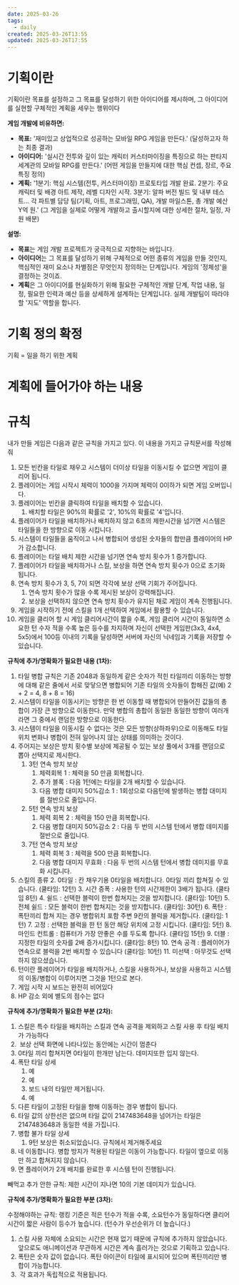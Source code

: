 ```yaml
---
date: 2025-03-26
tags:
  - daily
created: 2025-03-26T13:55
updated: 2025-03-26T17:55
---
```

# 기획이란
기획이란 목표를 설정하고 그 목표를 달성하기 위한 아이디어를 제시하며, 그 아이디어를 실현할 구체적인 계획을 세우는 행위이다

**게임 개발에 비유하면:**
- **목표:** '재미있고 상업적으로 성공하는 모바일 RPG 게임을 만든다.' (달성하고자 하는 최종 결과)
- **아이디어:** '실시간 전투와 깊이 있는 캐릭터 커스터마이징을 특징으로 하는 판타지 세계관의 모바일 RPG를 만든다.' (어떤 게임을 만들지에 대한 핵심 컨셉, 장르, 주요 특징 정의)
- **계획:** '1분기: 핵심 시스템(전투, 커스터마이징) 프로토타입 개발 완료. 2분기: 주요 캐릭터 및 배경 아트 제작, 레벨 디자인 시작. 3분기: 알파 버전 빌드 및 내부 테스트... 각 파트별 담당 팀(기획, 아트, 프로그래밍, QA), 개발 마일스톤, 총 개발 예산 Y억 원.' (그 게임을 실제로 어떻게 개발하고 출시할지에 대한 상세한 절차, 일정, 자원 배분)

**설명:**
- **목표**는 게임 개발 프로젝트가 궁극적으로 지향하는 바입니다.
- **아이디어**는 그 목표를 달성하기 위해 구체적으로 어떤 종류의 게임을 만들 것인지, 핵심적인 재미 요소나 차별점은 무엇인지 정의하는 단계입니다. 게임의 '정체성'을 결정하는 것이죠.
- **계획**은 그 아이디어를 현실화하기 위해 필요한 구체적인 개발 단계, 작업 내용, 일정, 필요한 인력과 예산 등을 상세하게 설계하는 단계입니다. 실제 개발팀이 따라야 할 '지도' 역할을 합니다.

# 기획 정의 확정
기획 = 일을 하기 위한 계획

# 계획에 들어가야 하는 내용

# 규칙
내가 만들 게임은 다음과 같은 규칙을 가지고 있다. 이 내용을 가지고 규칙문서를 작성해줘

1. 모든 빈칸을 타일로 채우고 시스템이 더이상 타일을 이동시킬 수 없으면 게임이 클리어 됩니다.
2. 플레이어는 게임 시작시 체력이 1000을 가지며 체력이 0이하가 되면 게임 오버입니다.
3. 플레이어는 빈칸을 클릭하여 타일을 배치할 수 있습니다.
	1. 배치할 타일은 90%의 확률로 '2', 10%의 확률로 '4'입니다.
4. 플레이어가 타일을 배치하거나 배치하지 않고 6초의 제한시간을 넘기면 시스템은 타일들을 한 방향으로 이동 시킵니다.
5. 시스템이 타일들을 움직이고 나서 병합되어 생성된 숫자들의 합만큼 플레이어의 HP가 감소합니다.
6. 플레이어는 타일 배치 제한 시간을 넘기면 연속 방치 횟수가 1 증가합니다.
7. 플레이어가 타일을 배치하거나 스킬, 보상을 하면 연속 방치 횟수가 0으로 초기화 됩니다.
8. 연속 방치 횟수가 3, 5, 7이 되면 각각에 보상 선택 기회가 주어집니다.
	1. 연속 방치 횟수가 많을 수록 제시된 보상이 강력해집니다.
	2. 보상을 선택하지 않으면 연속 방치 횟수가 유지된 채로 게임이 계속 진행됩니다.
9. 게임을 시작하기 전에 스킬을 1개 선택하여 게임에서 활용할 수 있습니다.
10. 게임을 클리어 할 시 게임 클리어시간이 짧을 수록, 게임 클리어 시간이 동일하면 소요한 턴 수자 적을 수록 높은 등수를 차지하며 자신이 선택한 게임판(3x3, 4x4, 5x5)에서 100등 이내의 기록을 달성하면 서버에 자신의 닉네임과 기록을 저장할 수 있습니다. 



**규칙에 추가/명확화가 필요한 내용 (1차):**
1. 타일 병합 규칙은 기존 2048과 동일하게 같은 숫자가 적힌 타일끼리 이동하는 방향에 대해 같은 줄에서 서로 맞닿으면 병합되어 기존 타일의 숫자들이 합해진 값(예) 2 + 2 = 4, 8 + 8 = 16)
2. 시스템이 타일을 이동시키는 방향은 한 번 이동할 때 병합되어 만들어진 값들의 총합이 가장 큰 방향으로 이동한다. 만약 병합의 총합이 동일한 동일한 방향이 여러개라면 그 중에서 랜덤한 방향으로 이동한다. 
3. 시스템이 타일을 이동시킬 수 없다는 것은 모든 방향(상하좌우)으로 이동해도 타일 위치 변화나 병합이 전혀 일어나지 않는 상태를 의미하는 것이다.
4. 주어지는 보상은 방치 횟수별 보상에 제공될 수 있는 보상 풀에서 3개를 랜덤으로 뽑아 선택지로 제시한다. 
	1. 3턴 연속 방치 보상
		1. 체력회복 1 : 체력을 50 만큼 회복합니다.
		2. 추가 블록 : 다음 1턴에는 타일을 2개 배치할 수 있습니다.
		3. 다음 병합 대미지 50%감소 1 : 1회성으로 다음턴에 발생하는 병합 대미지를 절반으로 줄입니다.
	2. 5턴 연속 방치 보상
		1. 체력 회복 2 : 체력을 150 만큼 회복합니다.
		2. 다음 병합 대미지 50%감소 2 : 다음 두 번의 시스템 턴에서 병합 데미지를 절반으로 줄입니다.
	3. 7턴 연속 방치 보상
		1. 체력 회복 3 : 체력을 500 만큼 회복합니다.
		2. 다음 병합 대미지 무효화 : 다음 두 번의 시스템 턴에서 병합 데미지를 무효화 시킵니다.
5. 스킬의 종류
	2. 0타일 : 칸 채우기용 0타일을 배치합니다. 0타일 끼리 합쳐질 수 있습니다. (쿨타임: 12턴)
	3. 시간 증폭 : 사용한 턴의 시간제한이 3배가 됩니다. (쿨타임 8턴)
	4. 쉴드 : 선택한 블럭이 한번 합쳐지는 것을 방지합니다. (쿨타임: 10턴)
	5. 전체 쉴드 : 모든 블럭이 한번 합쳐지는 것을 방지합니다. (쿨타임: 30턴)
	6. 폭탄 : 폭탄끼리 합쳐 지는 경우 병합위치 포함 주변 9칸의 블럭을 제거합니다. (쿨타임: 1턴)
	7. 고정 : 선택한 블럭을 한 턴 동안 해당 위치에 고정 시킵니다. (쿨타임: 5턴)
	8. 마인드 컨트롤 : 컴퓨터가 가장 안좋은 수를 두도록 합니다. (쿨타임 15턴)
	9. 더블 : 지정한 타일의 숫자를 2배 증가시킵니다. (쿨타임: 8턴)
	10. 연속 공격 : 플레이어가 연속으로 블럭을 2번 배치할 수 있습니다 (쿨타임: 10턴)
	11. 미선택 : 아무것도 선택하지 않으셨습니다.
6. 턴이란 플레이어가 타일을 배치하거나, 스킬을 사용하거나, 보상을 사용하고 시스템의 이동/병합이 이루어지면 그것을 1턴으로 본다.
7. 게임 시작 시 보드는 완전히 비어있다
8. HP 감소 외에 별도의 점수는 없다

**규칙에 추가/명확화가 필요한 부분 (2차):**
1. 스킬은 특수 타일을 배치하는 스킬과 연속 공격을 제외하고 스킬 사용 후 타일 배치가 가능하다
2.  보상 선택 화면에 나타나있는 동안에는 시간이 멈춘다
3. 0타일 끼리 합쳐지면 0타일이 한개만 남는다. 데미지또한 입지 않는다.
4. 폭탄 타일 상세
	1. 예
	2. 예
	3. 보드 내의 타일만 제거됩니다.
	4. 예
5. 다른 타일이 고정된 타일을 향해 이동하는 경우 병합이 됩니다.
6. 타일 값의 상한선은 없으며 타일 값이 2147483648을 넘어가는 타일은   2147483648과 동일한 색을 가집니다.
7. 병합 불가 타일 상세
	1. 9턴 보상은 취소되었습니다. 규칙에서 제거해주세요
8. 네 이동합니다. 병합 방지가 적용된 타일은 이동이 가능합니다. 타일이 옆으로 이동만 하고 합쳐지지 않습니다.
9. 면 플레이어가 2개 배치를 완료한 후 시스템 턴이 진행됩니다.

빼먹고 추가 안한 규칙:
제한 시간이 지나면 10의 기본 데미지가 있습니다.

**규칙에 추가/명확화가 필요한 부분 (3차):**

수정해야하는 규칙:
랭킹 기준은 적은 턴수가 적을 수록, 소요턴수가 동일하다면 클리어 시간이 짧은 사람이 등수가 높습니다. (턴수가 우선순위가 더 높습니다.)

1. 스킬 사용 자체에 소요되는 시간은 현재 없기 때문에 규칙에 추가하지 않았습니다. 앞으로도 애니메이션과 무관하게 시간은 계속 흘러가는 것으로 기획하고 있습니다.
2. 폭탄은 숫자 값이 없습니다. 폭탄 아이콘이 타일에 표시되어 있으며 폭탄끼리만 병합이 가능합니다.
3.  각 효과가 독립적으로 적용됩니다.
